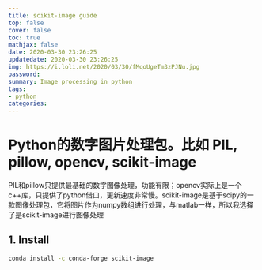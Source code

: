 ```yaml
---
title: scikit-image guide
top: false
cover: false
toc: true
mathjax: false
date: 2020-03-30 23:26:25
updatedate: 2020-03-30 23:26:25
img: https://i.loli.net/2020/03/30/fMqoUgeTm3zPJNu.jpg
password:
summary: Image processing in python
tags:
- python
categories:
---
```


# Python的数字图片处理包。比如 PIL, pillow, opencv, scikit-image

PIL和pillow只提供最基础的数字图像处理，功能有限；opencv实际上是一个c++库，只提供了python借口，更新速度非常慢。scikit-image是基于scipy的一款图像处理包，它将图片作为numpy数组进行处理，与matlab一样，所以我选择了是scikit-image进行图像处理

## 1. Install 

```bash
conda install -c conda-forge scikit-image
```


